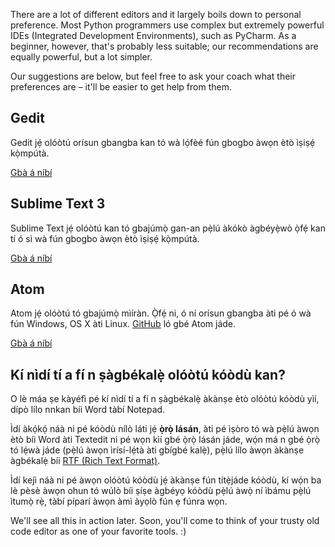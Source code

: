 There are a lot of different editors and it largely boils down to personal preference. Most Python programmers use complex but extremely powerful IDEs (Integrated Development Environments), such as PyCharm. As a beginner, however, that's probably less suitable; our recommendations are equally powerful, but a lot simpler.

Our suggestions are below, but feel free to ask your coach what their preferences are – it'll be easier to get help from them.

## Gedit

Gedit jẹ́ olóòtú orísun gbangba kan tó wà lọ́fèé fún gbogbo àwọn ètò ìṣiṣẹ́ kọ̀mpútà.

[Gbà á níbí](https://wiki.gnome.org/Apps/Gedit#Download)

## Sublime Text 3

Sublime Text jẹ́ olóòtú kan tó gbajúmọ̀ gan-an pẹ̀lú àkókò àgbéyẹ̀wò ọ̀fẹ́ kan tí ó sì wà fún gbogbo àwọn ètò ìṣiṣẹ́ kọ̀mpútà.

[Gbà á níbí](https://www.sublimetext.com/3)

## Atom

Atom jẹ́ olóòtú tó gbajúmọ̀ mìíràn. Ọ̀fẹ́ ni, ó ní orísun gbangba àti pé ó wà fún Windows, OS X àti Linux. [GitHub](https://github.com/) ló gbé Atom jáde.

[Gbà á níbí](https://atom.io/)

## Kí nìdí tí a fí n ṣàgbékalẹ̀ olóòtú kóòdù kan?

O lè máa ṣe kàyéfì pé kí nìdí tí a fí n ṣàgbékalẹ̀ àkànṣe ètò olóòtú kóòdù yìí, dípò lílo nnkan bíi Word tàbí Notepad.

Ìdí àkọ́kọ́ náà ni pé kóòdù nílò láti jẹ́ **ọ̀rọ̀ lásán**, àti pé ìṣòro tó wà pẹ̀lú àwọn ètò bíi Word àti Textedit ni pé wọn kìí gbé ọ̀rọ̀ lásán jáde, wọ́n má n gbé ọ̀rọ̀ tó lẹ́wà jáde (pẹ̀lú àwọn ìrísí-lẹ́tà àti gbígbé kalẹ̀), pẹ̀lú lílo àwọn àkànṣe àgbékalẹ̀ bíi [RTF (Rich Text Format)](https://en.wikipedia.org/wiki/Rich_Text_Format).

Ìdí kejì náà ni pé àwọn olóòtú kóòdù jẹ́ àkànṣe fún títẹ̀jáde kóòdù, kí wọ́n ba lè pèsè àwọn ohun tó wúlò bíi ṣíṣe àgbéyọ kóòdù pẹ̀lú àwọ̀ ní ìbámu pẹ̀lú ìtumọ̀ rẹ̀, tàbí píparí àwọn àmì àyọlò fún ẹ fúnra wọn.

We'll see all this in action later. Soon, you'll come to think of your trusty old code editor as one of your favorite tools. :)